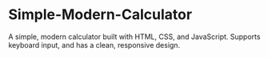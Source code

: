 # Simple-Modern-Calculator
A simple, modern calculator built with HTML, CSS, and JavaScript. Supports keyboard input, and has a clean, responsive design.
